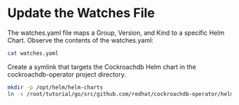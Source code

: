 # Update the Watches File

The watches.yaml file maps a Group, Version, and Kind to a specific Helm Chart. Observe the contents of the watches.yaml:

```sh
cat watches.yaml
```

Create a symlink that targets the Cockroachdb Helm chart in the cockroachdb-operator project directory.

```sh
mkdir -p /opt/helm/helm-charts
ln -s /root/tutorial/go/src/github.com/redhat/cockroachdb-operator/helm-charts/cockroachdb/ /opt/helm/helm-charts/
```
